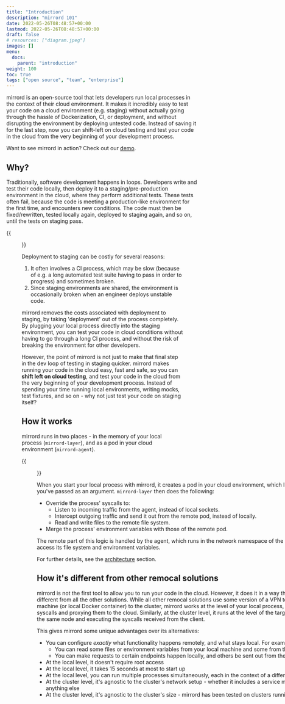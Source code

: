 ```yaml
---
title: "Introduction"
description: "mirrord 101"
date: 2022-05-26T08:48:57+00:00
lastmod: 2022-05-26T08:48:57+00:00
draft: false
# resources: ["diagram.jpeg"]
images: []
menu:
  docs:
    parent: "introduction"
weight: 100
toc: true
tags: ["open source", "team", "enterprise"]
---
```


mirrord is an open-source tool that lets developers run local processes in the context of their cloud environment. It makes it incredibly easy to test your code on a cloud environment (e.g. staging) without actually going through the hassle of Dockerization, CI, or deployment, and without disrupting the environment by deploying untested code. Instead of saving it for the last step, now you can shift-left on cloud testing and test your code in the cloud from the very beginning of your development process.

Want to see mirrord in action? Check out our <a target="_blank" href="https://www.youtube.com/watch?v=ZR7A7cqQcFM)">demo</a>.


## Why?

Traditionally, software development happens in loops. Developers write and test their code locally, then deploy it to a staging/pre-production environment in the cloud, where they perform additional tests. These tests often fail, because the code is meeting a production-like environment for the first time, and encounters new conditions. The code must then be fixed/rewritten, tested locally again, deployed to staging again, and so on, until the tests on staging pass.

{{<figure src="loop.png" class="bg-white center" alt="The Traditional Dev Loop">}}

Deployment to staging can be costly for several reasons:

1. It often involves a CI process, which may be slow (because of e.g. a long automated test suite having to pass in order to progress) and sometimes broken.
2. Since staging environments are shared, the environment is occasionally broken when an engineer deploys unstable code.

mirrord removes the costs associated with deployment to staging, by taking 'deployment' out of the process completely. By plugging your local process directly into the staging environment, you can test your code in cloud conditions without having to go through a long CI process, and without the risk of breaking the environment for other developers. 

However, the point of mirrord is not just to make that final step in the dev loop of testing in staging quicker. mirrord makes running your code in the cloud easy, fast and safe, so you can **shift left on cloud testing**, and test your code in the cloud from the very beginning of your development process. Instead of spending your time running local environments, writing mocks, test fixtures, and so on - why not just test your code on staging itself?

## How it works

mirrord runs in two places - in the memory of your local process (`mirrord-layer`), and as a pod in your cloud environment (`mirrord-agent`).

{{<figure src="/docs/reference/architecture/architecture.svg" alt="mirrord - Basic Architecture" class="bg-white center large-width zoomable" style="overflow:hidden; width:795px" >}}

When you start your local process with mirrord, it creates a pod in your cloud environment, which listens in on the pod you've passed as an argument. `mirrord-layer` then does the following:
* Override the process' syscalls to:
  * Listen to incoming traffic from the agent, instead of local sockets.
  * Intercept outgoing traffic and send it out from the remote pod, instead of locally.
  * Read and write files to the remote file system.
* Merge the process' environment variables with those of the remote pod.

The remote part of this logic is handled by the agent, which runs in the network namespace of the remote pod, and can access its file system and environment variables.

For further details, see the [architecture](../../reference/architecture/) section.


## How it's different from other remocal solutions

mirrord is not the first tool to allow you to run your code in the cloud. However, it does it in a way that's completely different from all the other solutions.
While all other remocal solutions use some version of a VPN to connect your local machine (or local Docker container) to the cluster, mirrord works at the level of your local process, overriding its syscalls and proxying them to the cloud.
Similarly, at the cluster level, it runs at the level of the target pod, running on the same node and executing the syscalls received from the client.

This gives mirrord some unique advantages over its alternatives:
* You can configure *exactly* what functionality happens remotely, and what stays local. For example:
  * You can read some files or environment variables from your local machine and some from the remote pod
  * You can make requests to certain endpoints happen locally, and others be sent out from the remote pod
* At the local level, it doesn't require root access
* At the local level, it takes 15 seconds at most to start up
* At the local level, you can run multiple processes simultaneously, each in the context of a different remote pod
* At the cluster level, it's agnostic to the cluster's network setup - whether it includes a service mesh, a VPN, or anything else
* At the cluster level, it's agnostic to the cluster's size - mirrord has been tested on clusters running 10,000+ pods
